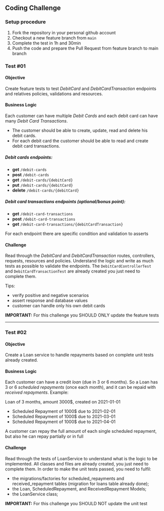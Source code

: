 

## Coding Challenge

### Setup procedure
1. Fork the repository in your personal github account
2. Checkout a new feature branch from `main`
3. Complete the test in 1h and 30min
4. Push the code and prepare the Pull Request from feature branch to main branch

### Test #01
#### Objective
Create feature tests to test *DebitCard* and *DebitCardTransaction* endpoints and relatives policies, validations and resources.

#### Business Logic
Each customer can have multiple *Debit Cards* and each debit card can have many *Debit Card Transactions*.

- The customer should be able to create, update, read and delete his debit cards. 
- For each debit card the customer should be able to read and create debit card transactions.

##### Debit cards endpoints:
- **get** `/debit-cards`
- **post** `/debit-cards`
- **get** `/debit-cards/{debitCard}`
- **put** `/debit-cards/{debitCard}`
- **delete** `/debit-cards/{debitCard}`

##### Debit card transactions endpoints *(optional/bonus point)*:
- **get** `/debit-card-transactions`
- **post** `/debit-card-transactions`
- **get** `/debit-card-transactions/{debitCardTransaction}`

For each endpoint there are specific condition and validation to asserts

#### Challenge
Read through the *DebitCard* and *DebitCardTransaction* routes, controllers, requests, resources and policies. 
Understand the logic and write as much tests as possible to validate the endpoints. The `DebitCardControllerTest` and `DebitCardTransactionTest` are already created you just need to complete them.

Tips:
- verify positive and negative scenarios
- assert response and database values
- customer can handle only his own debit cards

**IMPORTANT:** For this challenge you SHOULD ONLY update the feature tests

---

### Test #02

#### Objective
Create a Loan service to handle repayments based on complete unit tests already created.

#### Business Logic
Each customer can have a credit *loan* (due in 3 or 6 months). So a Loan has 3 or 6 *scheduled repayments* (once each month),
and it can be repaid with *received repayments*.
Example:

Loan of 3 months, amount 3000$, created on 2021-01-01
- Scheduled Repayment of 1000$ due to 2021-02-01
- Scheduled Repayment of 1000$ due to 2021-03-01
- Scheduled Repayment of 1000$ due to 2021-04-01

A customer can repay the full amount of each single scheduled repayment, but also he can repay partially or in full

#### Challenge
Read through the tests of LoanService to understand what is the logic to be implemented. All classes and files are already created, you just need to complete them.
In order to make the unit tests passed, you need to fulfil:
- the migrations/factories for scheduled_repayments and received_repayment tables (migration for loans table already done);
- the Loan, ScheduledRepayment, and ReceivedRepayment Models;
- the LoanService class;

**IMPORTANT:** For this challenge you SHOULD NOT update the unit test
